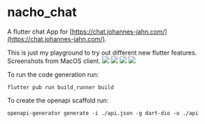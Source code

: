 # nacho_chat

A flutter chat App for [https://chat.johannes-jahn.com/](https://chat.johannes-jahn.com/).

This is just my playground to try out different new flutter features.
Screenshots from MacOS client.
<image src="./screenshots/login.png" style="max-width:49%; max-height:300px">
<image src="./screenshots/messenger_tablet.png" style="max-width:49%; max-height:300px">
<image src="./screenshots/list_small.png" style="max-width:50%; max-height:300px">
<image src="./screenshots/chat_small.png" style="max-width:50%; max-height:300px">

To run the code generation run:

```shell
flutter pub run build_runner build
```

To create the openapi scaffold run:

```shell
openapi-generator generate -i ./api.json -g dart-dio -o ./api
```

